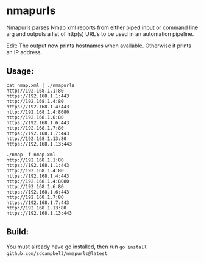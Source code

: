 # nmapurls
Nmapurls parses Nmap xml reports from either piped input or command line arg and outputs a list of http(s) URL's to be used in an automation pipeline.

Edit: The output now prints hostnames when available. Otherwise it prints an IP address.

## Usage:

```
cat nmap.xml | ./nmapurls
http://192.168.1.1:80
https://192.168.1.1:443
http://192.168.1.4:80
https://192.168.1.4:443
http://192.168.1.4:8080
http://192.168.1.6:80
https://192.168.1.6:443
http://192.168.1.7:80
https://192.168.1.7:443
http://192.168.1.13:80
https://192.168.1.13:443
```

```
./nmap -f nmap.xml
http://192.168.1.1:80
https://192.168.1.1:443
http://192.168.1.4:80
https://192.168.1.4:443
http://192.168.1.4:8080
http://192.168.1.6:80
https://192.168.1.6:443
http://192.168.1.7:80
https://192.168.1.7:443
http://192.168.1.13:80
https://192.168.1.13:443
```

## Build:

You must already have go installed, then run `go install github.com/sdcampbell/nmapurls@latest`.
